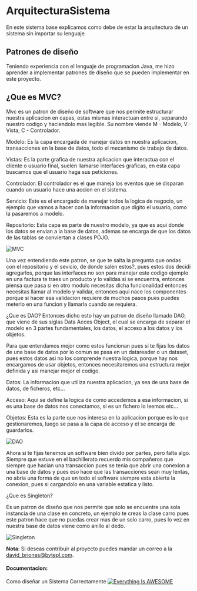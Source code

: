 # ArquitecturaSistema
En este sistema base explicamos como debe de estar la arquitectura de un sistema sin importar su lenguaje

## Patrones de diseño

Teniendo experiencia con el lenguaje de programacion Java, me hizo aprender a implementar patrones de diseño que se pueden implementar en este proyecto.

## ¿Que es MVC?

Mvc es un patron de diseño de software que nos permite estructurar nuestra aplicacion en capas, estas mismas interactuan entre si,
separando nuestro codigo y haciendolo mas legible. Su nombre viende  M - Modelo, V - Vista, C - Controlador.

Modelo: Es la capa encargada de manejar datos en nuestra aplicacion, transacciones en la base de datos, todo el mecanismo de trabajo de datos.

Vistas: Es la parte grafica de nuestra aplicacion que interactua con el cliente o usuario final, suelen llamarse interfaces graficas, en esta capa buscamos que el usuario haga sus peticiones.

Controlador: El controlador es el que maneja los eventos que se disparan cuando un usuario hace una accion en el sistema.

Servicio: Este es el encargado de manejar todos la logica de negocio, un ejemplo que vamos a hacer con la informacion que digito el usuario, como la pasaremos a modelo.

Repositorio: Esta capa es parte de nuestro modelo, ya que es aqui donde los datos se envian a la base de datos, ademas se encarga de que los datos de las tablas se conviertan a clases POJO.

![MVC](https://articulosvirtuales.com/uploads/images/photos/1/que_es_model_view_controller_mvc/Model-View-Controller%20(1).png)

Una vez entendiendo este patron, se que te salta la pregunta que ondas con el repositorio y el sevicio, de donde salen estos?, pues estos dos decidi agregarlos, porque las interfaces no son para manejar este codigo  ejemplo en una factura te traes un producto y lo validas si se encuentra, entonces piensa que pasa si en otro modulo necesitas dicha funcionalidad entonces necesitas llamar al modelo y validar, entonces aqui nace los componentes porque si hacer esa validacion requiere de muchos pasos pues puedes meterlo en una funcion y llamarla cuando se requiera.

¿Que es DAO?
Entonces dicho esto hay un patron de diseño llamado DAO, que viene de sus siglas Data Acces Object, el cual se encarga de separar el modelo en 3 partes fundamentales, los datos, el acceso a los datos y los objetos.

Para que entendamos mejor como estos funcionan pues si te fijas los datos de una base de datos por lo comun se pasa en un datareader o un dataset, pues estos datos asi no los comprende nuestra logica, porque hay nos encargamos de usar objetos, entonces necesitaremos una estructura mejor definida y asi manejar mejor el codigo.

Datos: La informacion que utiliza nuestra aplicacion, ya sea de una base de datos, de ficheros, etc...

Acceso: Aqui se define la logica de como accedemos a esa informacion, si es una base de datos nos conectamos, si es un fichero lo leemos etc...

Objetos: Esta es la parte que nos interesa en la aplicacion porque es lo que gestionaremos, luego se pasa a la capa de acceso y el se encarga de guardarlos.

![DAO](https://danielggarcia.files.wordpress.com/2009/05/dao.png)

Ahora si te fijas tenemos un software bien divido por partes, pero falta algo. Siempre que estuve en el bachillerato recuerdo mis compañeros que siempre que hacian una transaccion pues se tenia que abrir una conexion a una base de datos y pues eso hace que las transacciones sean muy lentas, no abria una forma de que en todo el software siempre esta abierta la conexion, pues si cargandolo en una variable estatica y listo.

¿Que es Singleton?

Es un patron de diseño que nos permite que solo se encuentre una sola instancia de una clase en concreto, un ejemplo te creas la clase carro pues este patron hace que no puedas crear mas de un solo carro, pues lo vez en nuestra base de datos viene como anillo al dedo.

![Singleton](https://lh5.googleusercontent.com/proxy/uzkd3co014mEUYYKZuzF7AGWDLJP2SgnTMFsjJgHf46RE2Rw2FLVFEUYvH1cPnu-CPUQAL0EEi9r9UolXdB0YvxNaVmfgsgPteMyCVYimLhFb5Z5ieH46wI)
 
**Nota**: Si deseas contribuir al proyecto puedes mandar un correo a la david_briones@bytepl.com.

#### Documentacion:
Como diseñar un Sistema Correctamente
[![Everything Is AWESOME](https://community.bytepl.com/wp-content/uploads/2019/10/ARQUITECTURA-DE-SOFTWARE.jpg)](https://community.bytepl.com/wp-content/uploads/2019/10/Patrones-de-disenio.mp4 "Arquitectura de Software")
